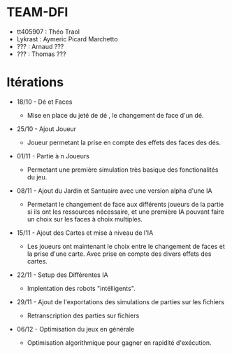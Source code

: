 # TEAM-DFI

* tt405907 : Théo Traol
* Lykrast : Aymeric Picard Marchetto
* ??? : Arnaud ???
* ??? : Thomas ???

# Itérations

* 18/10 - Dé et  Faces 
  * Mise en place du jeté de dé , le changement de face d'un dé.
  
* 25/10 - Ajout Joueur
  * Joueur permetant la prise en compte des effets des faces des dés.
  
* 01/11 - Partie à n Joueurs 
  * Permetant une première simulation très basique des fonctionalités du jeu.
  
* 08/11 - Ajout du Jardin et Santuaire avec une version alpha d'une IA 
  * Permetant le changement de face aux différents joueurs de la partie si ils ont les ressources nécessaire, et une première IA pouvant faire un choix sur les faces à choix multiples.
  
* 15/11 - Ajout des Cartes et mise à niveau de l'IA
  * Les joueurs ont maintenant le choix entre le changement de faces et la prise d'une carte. Avec prise en compte des divers effets des cartes.
  
* 22/11 - Setup des Différentes IA
  * Implentation des robots "intélligents".
  
* 29/11 - Ajout de l'exportations des simulations de parties sur les fichiers 
  * Retranscription des parties sur fichiers
  
* 06/12 - Optimisation du jeux en générale
  * Optimisation algorithmique pour gagner en rapidité d'exécution.
